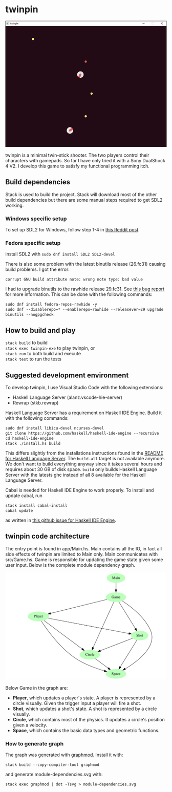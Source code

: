 # twinpin
![twinpin screenshot](images/screenshot.png "twinpin screenshot")

twinpin is a minimal twin-stick shooter. The two players control their
characters with gamepads. So far I have only tried it with a Sony DualShock 4
V2. I develop this game to satisfy my functional programming itch.

## Build dependencies
Stack is used to build the project. Stack will download most of the other build
dependencies but there are some manual steps required to get SDL2 working.

### Windows specific setup
To set up SDL2 for Windows, follow step 1-4 in [this Reddit
post](https://www.reddit.com/r/haskellgamedev/comments/4jpthu/windows_sdl2_is_now_almost_painless_via_stack/).

### Fedora specific setup
install SDL2 with `sudo dnf install SDL2 SDL2-devel`

There is also some problem with the latest binutils release (26.fc31) causing
build problems. I got the error: 
```
corrupt GNU build attribute note: wrong note type: bad value
```

I had to upgrade binutils to the rawhide release 29.fc31. See [this
bug report](https://bugzilla.redhat.com/show_bug.cgi?id=1767937) for more
information. This can be done with the following commands:
```
sudo dnf install fedora-repos-rawhide -y
sudo dnf --disablerepo=* --enablerepo=rawhide --releasever=29 upgrade binutils --nogpgcheck
```

## How to build and play
`stack build` to build  
`stack exec twinpin-exe` to play twinpin, or  
`stack run` to both build and execute  
`stack test` to run the tests

## Suggested development environment
To develop twinpin, I use Visual Studio Code with the following extensions:
* Haskell Language Server (alanz.vscode-hie-server)
* Rewrap (stkb.rewrap)

Haskell Language Server has a requirement on Haskell IDE Engine. Build it with
the following commands:
```
sudo dnf install libicu-devel ncurses-devel
git clone https://github.com/haskell/haskell-ide-engine --recursive
cd haskell-ide-engine
stack ./install.hs build
```
This differs slightly from the installations instructions found in the [README
for Haskell Language
Server](https://marketplace.visualstudio.com/items?itemName=alanz.vscode-hie-server).
The `build-all` target is not available anymore. We don't want to build
everything anyway since it takes several hours and requires about 30 GB of disk
space. `build` only builds Haskell Language Server with the latests ghc instead
of all 8 available for the Haskell Language Server.

Cabal is needed for Haskell IDE Engine to work properly. To install and update
cabal, run
```
stack install cabal-install
cabal update
```
as written in [this github issue for Haskell IDE
Engine](https://github.com/haskell/haskell-ide-engine/issues/658).

## twinpin code architecture
The entry point is found in app/Main.hs. Main contains all the IO, in fact all
side effects of twinpin are limited to Main only. Main communicates with
src/Game.hs. Game is responsible for updating the game state given some user
input. Below is the complete module dependency graph.

![twinpin module dependencies](./module-dependencies.svg)

Below Game in the graph are:
* **Player**, which updates a player's state. A player is represented by a
  circle visually. Given the trigger input a player will fire a shot.
* **Shot**, which updates a shot's state. A shot is represented by a circle
  visually.
* **Circle**, which contains most of the physics. It updates a circle's position
  given a velocity.
* **Space**, which contains the basic data types and geometric functions.

### How to generate graph
The graph was generated with [graphmod](https://github.com/yav/graphmod).
Install it with:
```
stack build --copy-compiler-tool graphmod
```
and generate module-dependencies.svg with:
```
stack exec graphmod | dot -Tsvg > module-dependencies.svg
```